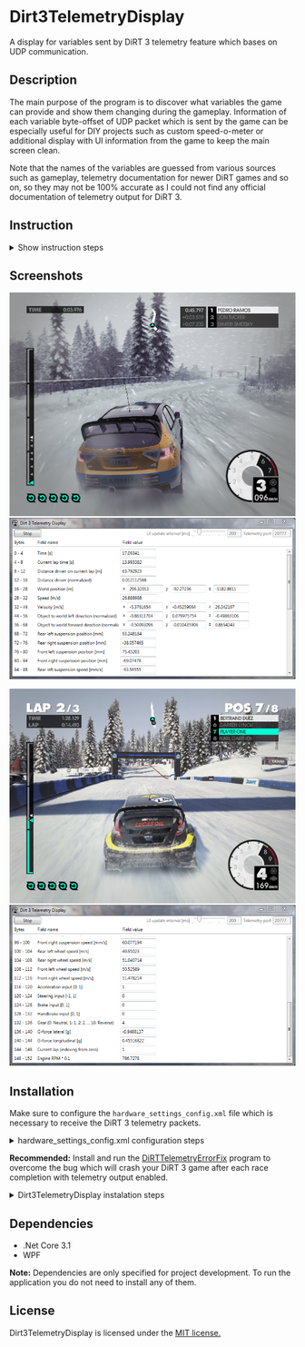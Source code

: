 # Dirt3TelemetryDisplay
A display for variables sent by DiRT 3 telemetry feature which bases on UDP communication.

## Description
The main purpose of the program is to discover what variables the game can provide and show them 
changing during the gameplay. Information of each variable byte-offset of UDP packet which is sent 
by the game can be especially useful for DIY projects such as custom speed-o-meter or additional 
display with UI information from the game to keep the main screen clean.

Note that the names of the variables are guessed from various sources such as gameplay, telemetry 
documentation for newer DiRT games and so on, so they may not be 100% accurate as I could not find 
any official documentation of telemetry output for DiRT 3.

## Instruction

<details>
<summary>Show instruction steps</summary>

 * On application launch, the main window should look like this:

   ![screenshot-instruction-01](./Assets/screenshot-instruction-01.png)

 * ``UI update interval`` slider can be used to adjust how often the variable fields will be 
 updated in milliseconds.

   ![screenshot-instruction-02](./Assets/screenshot-instruction-02.png)

 * ``Telemetry port`` determines to which port the application will listen. The telemetry port 
 configuration of the game is specified in the [installation section](#installation).

   ![screenshot-instruction-03](./Assets/screenshot-instruction-03.png)

 * Numeric ranges 
   * UI update interval: ``10-1000``
   * Telemetry port: ``0-65535``

 * Setting values out of range will be marked as shown in the screenshot below and during the 
 listening process the program will apply last correct values.

   ![screenshot-instruction-05](./Assets/screenshot-instruction-05.png)

 * Other definitions:
   * ``Bytes``: Value of byte offset of each variable stored in the UDP data section.
   * ``Field name``: Name represented by each variable. 
   * ``Field value``: Value interpreted as 
   [32-bit float](https://en.wikipedia.org/wiki/Single-precision_floating-point_format) 
   or multiple float values that represent vector. 

   ![screenshot-instruction-04](./Assets/screenshot-instruction-04.png)

 * To start the listening process, press ``Start`` button. 
 During listening the configuration variables cannot be modified and their fields will be disabled 
 until the ``Stop`` button is pressed.

   ![screenshot-instruction-06](./Assets/screenshot-instruction-06.png)

</details>

## Screenshots

![screenshot-game-01](./Assets/screenshot-game-01.png)
![screenshot-application-01](./Assets/screenshot-application-01.png)


![screenshot-game-02](./Assets/screenshot-game-02.png)
![screenshot-application-02](./Assets/screenshot-application-02.png)

## Installation
Make sure to configure the ``hardware_settings_config.xml`` file which is necessary to receive the 
DiRT 3 telemetry packets.

<details>
<summary>hardware_settings_config.xml configuration steps</summary>

 * Open the Run command window, copy ``%USERPROFILE%\Documents\My Games\DiRT3\hardwaresettings`` 
 path, paste into text field and press OK button.
 * Open ``hardware_settings_config.xml`` file with text editor of your choice.
 * Scroll down to the ``<motion>`` entry.
 * Replace ``<motion enabled="false"/>``
   
   with ``<motion enabled="true" ip="127.0.0.1" port="20777" delay="1" extradata="3" />``
   
   (Or paste it before ``</hardware_settings_config>`` end-tag if the ``<motion>`` tag does not 
   exist.)
 * Port number 20777 is recommended although it can be changed in the application later.
 * Save the file.
 
</details>

**Recommended:** Install and run the 
[DiRTTelemetryErrorFix](https://github.com/RoccoC/DiRTTelemetryErrorFix) 
program to overcome the bug which will crash your DiRT 3 game after each race completion with 
telemetry output enabled.

<details>
<summary>Dirt3TelemetryDisplay instalation steps</summary>

 * Download the Dirt3TelemetryDisplay ZIP file from the releases section or 
 [this link](https://github.com/Sztorm/Dirt3TelemetryDisplay/releases/download/v1.0.0/Dirt3TelemetryDisplay-v1.0.0.zip).
 * Extract the ZIP file in a folder of your choice.
 * Open the folder and run ``Dirt3TelemetryDisplay.exe``

</details>

## Dependencies
 * .Net Core 3.1
 * WPF
 
**Note:** Dependencies are only specified for project development. To run the application you do 
not need to install any of them.

## License
Dirt3TelemetryDisplay is licensed under the [MIT license.](./LICENSE)
